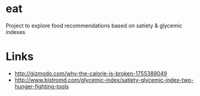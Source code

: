 # eat
Project to explore food recommendations based on satiety &amp; glycemic indexes


# Links

* http://gizmodo.com/why-the-calorie-is-broken-1755389049
* http://www.bistromd.com/glycemic-index/satiety-glycemic-index-two-hunger-fighting-tools
